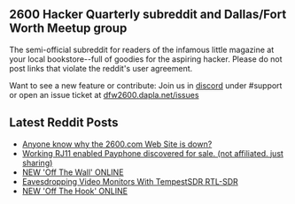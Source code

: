 ## 2600 Hacker Quarterly subreddit and Dallas/Fort Worth Meetup group
The semi-official subreddit for readers of the infamous little magazine at your local bookstore--full of goodies for the aspiring hacker. Please do not post links that violate the reddit's user agreement.

Want to see a new feature or contribute: 
Join us in [discord](https://dfw2600.dapla.net/chat) under #support or open an issue ticket at [dfw2600.dapla.net/issues](https://dfw2600.dapla.net/issues)

## Latest Reddit Posts
<!-- BLOG-POST-LIST:START -->
- [Anyone know why the 2600.com Web Site is down?](https://www.reddit.com/r/2600/comments/wqp4jv/anyone_know_why_the_2600com_web_site_is_down/)
- [Working RJ11 enabled Payphone discovered for sale. (not affiliated. just sharing)](https://www.reddit.com/r/2600/comments/wqf6cu/working_rj11_enabled_payphone_discovered_for_sale/)
- [NEW 'Off The Wall' ONLINE](https://2600.com/wall/16-08-2022)
- [Eavesdropping Video Monitors With TempestSDR RTL-SDR](https://www.reddit.com/r/2600/comments/wou2u7/eavesdropping_video_monitors_with_tempestsdr/)
- [NEW 'Off The Hook' ONLINE](https://2600.com/hook/10-08-2022)
<!-- BLOG-POST-LIST:END -->
